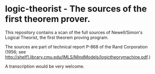 # logic-theorist - The sources of the first theorem prover.

This repository contains a scan of the full sources of Newell/Simon's Logical Theorist,
the first theorem proving program.

The sources are part of technical report P-868 of the Rand Corporation (1956; see
http://shelf1.library.cmu.edu/IMLS/MindModels/logictheorymachine.pdf.)

A transcription would be very welcome. 

